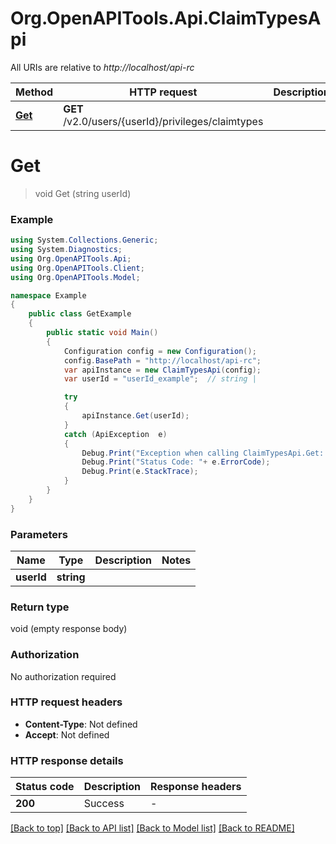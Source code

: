 # Org.OpenAPITools.Api.ClaimTypesApi

All URIs are relative to *http://localhost/api-rc*

Method | HTTP request | Description
------------- | ------------- | -------------
[**Get**](ClaimTypesApi.md#get) | **GET** /v2.0/users/{userId}/privileges/claimtypes | 


<a name="get"></a>
# **Get**
> void Get (string userId)



### Example
```csharp
using System.Collections.Generic;
using System.Diagnostics;
using Org.OpenAPITools.Api;
using Org.OpenAPITools.Client;
using Org.OpenAPITools.Model;

namespace Example
{
    public class GetExample
    {
        public static void Main()
        {
            Configuration config = new Configuration();
            config.BasePath = "http://localhost/api-rc";
            var apiInstance = new ClaimTypesApi(config);
            var userId = "userId_example";  // string | 

            try
            {
                apiInstance.Get(userId);
            }
            catch (ApiException  e)
            {
                Debug.Print("Exception when calling ClaimTypesApi.Get: " + e.Message );
                Debug.Print("Status Code: "+ e.ErrorCode);
                Debug.Print(e.StackTrace);
            }
        }
    }
}
```

### Parameters

Name | Type | Description  | Notes
------------- | ------------- | ------------- | -------------
 **userId** | **string**|  | 

### Return type

void (empty response body)

### Authorization

No authorization required

### HTTP request headers

 - **Content-Type**: Not defined
 - **Accept**: Not defined


### HTTP response details
| Status code | Description | Response headers |
|-------------|-------------|------------------|
| **200** | Success |  -  |

[[Back to top]](#) [[Back to API list]](../README.md#documentation-for-api-endpoints) [[Back to Model list]](../README.md#documentation-for-models) [[Back to README]](../README.md)

